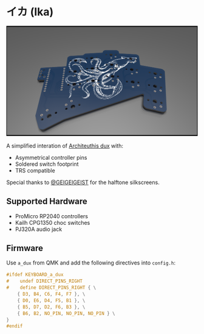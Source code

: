 # イカ (Ika)

![ika](ika_left_pcb.png)

A simplified interation of [Architeuthis dux](https://github.com/tapioki/cephalopoda/tree/main/Architeuthis%20dux) with:

* Asymmetrical controller pins
* Soldered switch footprint
* TRS compatible

Special thanks to [@GEIGEIGEIST](https://github.com/GEIGEIGEIST) for the halftone silkscreens.

## Supported Hardware

* ProMicro RP2040 controllers
* Kailh CPG1350 choc switches
* PJ320A audio jack

## Firmware

Use `a_dux` from QMK and add the following directives into `config.h`:
```c
#ifdef KEYBOARD_a_dux
#    undef DIRECT_PINS_RIGHT
#    define DIRECT_PINS_RIGHT { \
    { D3, B4, C6, F4, F7 }, \
    { D0, E6, D4, F5, B1 }, \
    { B5, D7, D2, F6, B3 }, \
    { B6, B2, NO_PIN, NO_PIN, NO_PIN } \
}
#endif
```
